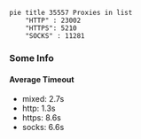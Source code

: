 
```mermaid
pie title 35557 Proxies in list
    "HTTP" : 23002
    "HTTPS": 5210
    "SOCKS" : 11281
```

### Some Info
#### Average Timeout

- mixed: 2.7s
- http: 1.3s
- https: 8.6s
- socks: 6.6s